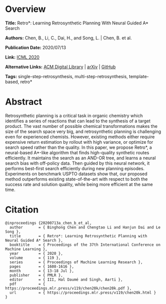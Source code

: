 # Overview
**Title:**
Retro*: Learning Retrosynthetic Planning With Neural Guided A* Search

**Authors:**
Chen, B., Li, C., Dai, H., and Song, L. |
Chen, B. et al.

**Publication Date:**
2020/07/13

**Link:**
[ICML 2020](https://proceedings.mlr.press/v119/chen20k.html)

**Alternative Links:**
[ACM Digital Library](https://dl.acm.org/doi/10.5555/3524938.3525088) |
[arXiv](https://arxiv.org/abs/2006.15820) |
[GitHub](https://github.com/binghong-ml/retro_star)

**Tags:**
single-step-retrosynthesis, multi-step-retrosynthesis, template-based, retro*


# Abstract
Retrosynthetic planning is a critical task in organic chemistry which identifies a series of reactions that can lead to the synthesis of a target product.
The vast number of possible chemical transformations makes the size of the search space very big, and retrosynthetic planning is challenging even for experienced chemists.
However, existing methods either require expensive return estimation by rollout with high variance, or optimize for search speed rather than the quality.
In this paper, we propose Retro*, a neural-based A*-like algorithm that finds high-quality synthetic routes efficiently.
It maintains the search as an AND-OR tree, and learns a neural search bias with off-policy data.
Then guided by this neural network, it performs best-first search efficiently during new planning episodes.
Experiments on benchmark USPTO datasets show that, our proposed method outperforms existing state-of-the-art with respect to both the success rate and solution quality, while being more efficient at the same time.


# Citation
```
@inproceedings {20200713a_chen_b_et_al,
  author       = { Binghong Chen and Chengtao Li and Hanjun Dai and Le Song },
  title        = { Retro*: Learning Retrosynthetic Planning with Neural Guided A* Search },
  booktitle    = { Proceedings of the 37th International Conference on Machine Learning },
  year         = { 2020 },
  volume       = { 119 },
  series       = { Proceedings of Machine Learning Research },
  pages        = { 1608-1616 },
  month        = { 13-18 Jul },
  publisher    = { PMLR },
  editor       = { III, Hal Daumé and Singh, Aarti },
  pdf          = { https://proceedings.mlr.press/v119/chen20k/chen20k.pdf },
  url          = { https://proceedings.mlr.press/v119/chen20k.html }
}
```
